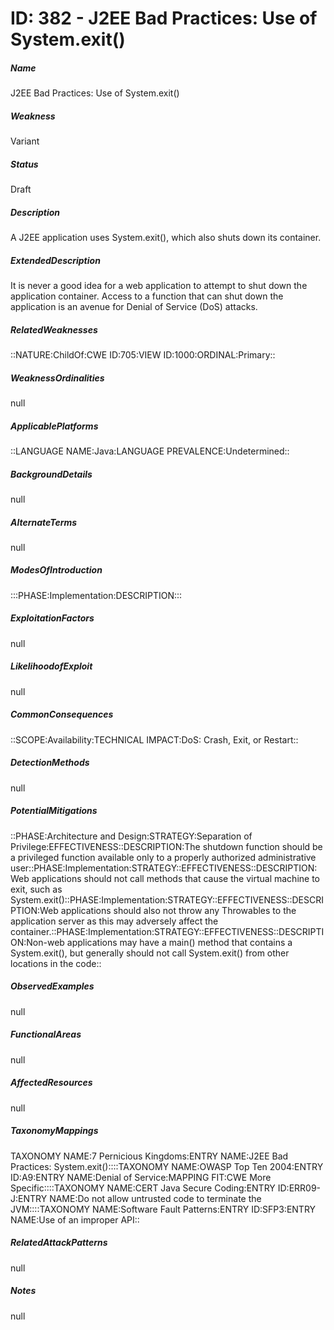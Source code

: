 # ID: 382 - J2EE Bad Practices: Use of System.exit()
<h5>Name</h5>J2EE Bad Practices: Use of System.exit()
<h5>Weakness</h5>Variant
<h5>Status</h5>Draft
<h5>Description</h5>A J2EE application uses System.exit(), which also shuts down its container.
<h5>ExtendedDescription</h5>It is never a good idea for a web application to attempt to shut down the application container. Access to a function that can shut down the application is an avenue for Denial of Service (DoS) attacks.
<h5>RelatedWeaknesses</h5>::NATURE:ChildOf:CWE ID:705:VIEW ID:1000:ORDINAL:Primary::
<h5>WeaknessOrdinalities</h5>null
<h5>ApplicablePlatforms</h5>::LANGUAGE NAME:Java:LANGUAGE PREVALENCE:Undetermined::
<h5>BackgroundDetails</h5>null
<h5>AlternateTerms</h5>null
<h5>ModesOfIntroduction</h5>:::PHASE:Implementation:DESCRIPTION:::
<h5>ExploitationFactors</h5>null
<h5>LikelihoodofExploit</h5>null
<h5>CommonConsequences</h5>::SCOPE:Availability:TECHNICAL IMPACT:DoS: Crash, Exit, or Restart::
<h5>DetectionMethods</h5>null
<h5>PotentialMitigations</h5>::PHASE:Architecture and Design:STRATEGY:Separation of Privilege:EFFECTIVENESS::DESCRIPTION:The shutdown function should be a privileged function available only to a properly authorized administrative user::PHASE:Implementation:STRATEGY::EFFECTIVENESS::DESCRIPTION:Web applications should not call methods that cause the virtual machine to exit, such as System.exit()::PHASE:Implementation:STRATEGY::EFFECTIVENESS::DESCRIPTION:Web applications should also not throw any Throwables to the application server as this may adversely affect the container.::PHASE:Implementation:STRATEGY::EFFECTIVENESS::DESCRIPTION:Non-web applications may have a main() method that contains a System.exit(), but generally should not call System.exit() from other locations in the code::
<h5>ObservedExamples</h5>null
<h5>FunctionalAreas</h5>null
<h5>AffectedResources</h5>null
<h5>TaxonomyMappings</h5>TAXONOMY NAME:7 Pernicious Kingdoms:ENTRY NAME:J2EE Bad Practices: System.exit()::::TAXONOMY NAME:OWASP Top Ten 2004:ENTRY ID:A9:ENTRY NAME:Denial of Service:MAPPING FIT:CWE More Specific::::TAXONOMY NAME:CERT Java Secure Coding:ENTRY ID:ERR09-J:ENTRY NAME:Do not allow untrusted code to terminate the JVM::::TAXONOMY NAME:Software Fault Patterns:ENTRY ID:SFP3:ENTRY NAME:Use of an improper API::
<h5>RelatedAttackPatterns</h5>null
<h5>Notes</h5>null

